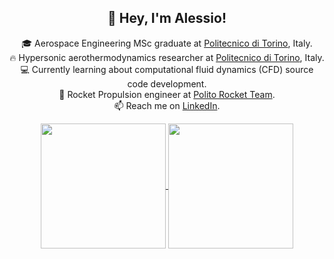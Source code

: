 <h2 align="center">👋 Hey, I'm Alessio!</h1>
<p align="center">
  🎓 Aerospace Engineering MSc graduate at <a href="https://www.polito.it/" target="_blank">Politecnico di Torino</a>, Italy.<br/>
  🔥 Hypersonic aerothermodynamics researcher at <a href="https://www.polito.it/" target="_blank">Politecnico di Torino</a>, Italy.<br/>
  💻 Currently learning about computational fluid dynamics (CFD) source code development.<br/>
  🚀 Rocket Propulsion engineer at <a href="https://www.politorocketteam.it/" target="_blank">Polito Rocket Team</a>.<br/>
  📫 Reach me on <a href="https://www.linkedin.com/in/alessioimprota/" target="_blank">LinkedIn</a>.
<p/>

<!-- GitHub stats from https://github.com/anuraghazra/github-readme-stats -->
<p align="center">
<a href="https://github.com/alessio26gas">
  <img height=200 align="center" src="https://github-readme-stats.vercel.app/api?username=alessio26gas&rank_icon=github&theme=tokyonight&hide_border=true" />
</a>
<a href="https://github.com/alessio26gas">
  <img height=200 align="center" src="https://github-readme-stats.vercel.app/api/top-langs?username=alessio26gas&theme=tokyonight&layout=donut&hide_border=true&langs_count=8&card_width=320" />
</a>
<p/>
